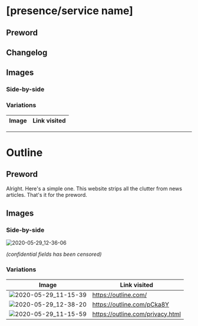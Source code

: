 # [presence/service name]

## Preword

## Changelog

## Images

### Side-by-side

### Variations

| Image | Link visited |
| ----- | ------------ |

---

# Outline

## Preword

Alright. Here's a simple one. This website strips all the clutter from news articles. That's it for the preword.

## Images

### Side-by-side

![2020-05-29_12-36-06](https://user-images.githubusercontent.com/11584103/83225314-b36c8500-a1a9-11ea-82be-68b0778b8c5d.png)

*(confidential fields has been censored)*

### Variations

| Image                                                                                                                        | Link visited                     |
| ---------------------------------------------------------------------------------------------------------------------------- | -------------------------------- |
| ![2020-05-29_11-15-39](https://user-images.githubusercontent.com/11584103/83225308-afd8fe00-a1a9-11ea-9dcb-47cf28ad527b.png) | https://outline.com/             |
| ![2020-05-29_12-38-20](https://user-images.githubusercontent.com/11584103/83225313-b2d3ee80-a1a9-11ea-83c2-944beee48dd1.png) | https://outline.com/pCka8Y       |
| ![2020-05-29_11-15-59](https://user-images.githubusercontent.com/11584103/83225320-b5cedf00-a1a9-11ea-916b-b9c8eddc482e.png) | https://outline.com/privacy.html |
